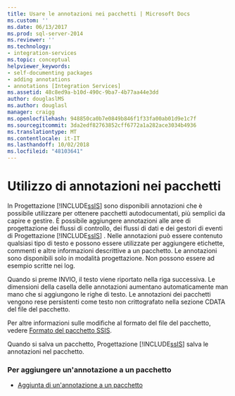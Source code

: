```yaml
---
title: Usare le annotazioni nei pacchetti | Microsoft Docs
ms.custom: ''
ms.date: 06/13/2017
ms.prod: sql-server-2014
ms.reviewer: ''
ms.technology:
- integration-services
ms.topic: conceptual
helpviewer_keywords:
- self-documenting packages
- adding annotations
- annotations [Integration Services]
ms.assetid: 48c8ed9a-b10d-490c-9ba7-4b77aa44e3dd
author: douglaslMS
ms.author: douglasl
manager: craigg
ms.openlocfilehash: 948850ca0b7e0849b846f1f33fa00ab01d9e1c7f
ms.sourcegitcommit: 3da2edf82763852cff6772a1a282ace3034b4936
ms.translationtype: MT
ms.contentlocale: it-IT
ms.lasthandoff: 10/02/2018
ms.locfileid: "48103641"
---
```

# <a name="use-annotations-in-packages"></a>Utilizzo di annotazioni nei pacchetti
  In Progettazione [!INCLUDE[ssIS](../includes/ssis-md.md)] sono disponibili annotazioni che è possibile utilizzare per ottenere pacchetti autodocumentati, più semplici da capire e gestire. È possibile aggiungere annotazioni alle aree di progettazione dei flussi di controllo, dei flussi di dati e dei gestori di eventi di Progettazione [!INCLUDE[ssIS](../includes/ssis-md.md)] . Nelle annotazioni può essere contenuto qualsiasi tipo di testo e possono essere utilizzate per aggiungere etichette, commenti e altre informazioni descrittive a un pacchetto. Le annotazioni sono disponibili solo in modalità progettazione. Non possono essere ad esempio scritte nei log.  
  
 Quando si preme INVIO, il testo viene riportato nella riga successiva. Le dimensioni della casella delle annotazioni aumentano automaticamente man mano che si aggiungono le righe di testo. Le annotazioni dei pacchetti vengono rese persistenti come testo non crittografato nella sezione CDATA del file del pacchetto.  
  
 Per altre informazioni sulle modifiche al formato del file del pacchetto, vedere [Formato del pacchetto SSIS](../../2014/integration-services/ssis-package-format.md).  
  
 Quando si salva un pacchetto, Progettazione [!INCLUDE[ssIS](../includes/ssis-md.md)] salva le annotazioni nel pacchetto.  
  
### <a name="to-add-an-annotation-to-a-package"></a>Per aggiungere un'annotazione a un pacchetto  
  
-   [Aggiunta di un'annotazione a un pacchetto](../../2014/integration-services/add-an-annotation-to-a-package.md)  
  
  
